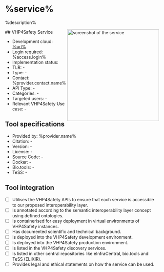 # %service%

%description%

<img width="300" align="right" alt="screenshot of the service" src="%screenshot%">
## VHP4Safety Service

* Development cloud: [%url%](%url%)
* Login required: %access.login%
* Implementation status: 
* TLR: -
* Type: -
* Contact: %provider.contact.name%
* API Type: -
* Categories: -
* Targeted users: -
* Relevant VHP4Safety Use case: -

## Tool specifications

* Provided by: %provider.name%
* Citation: -
* Version: -
* License: -
* Source Code: -
* Docker: -
* Bio.tools: -
* TeSS: -

## Tool integration

- [ ] Utilises the VHP4Safety APIs to ensure that each service is accessible to our proposed interoperability layer.
- [ ] Is annotated according to the semantic interoperability layer concept using defined ontologies.
- [ ] Is containerised for easy deployment in virtual environments of VHP4Safety instances.
- [ ] Has documented scientific and technical background.
- [ ] Is deployed into the VHP4Safety development environment.
- [ ] Is deployed into the VHP4Safety production environment.
- [ ] Is listed in the VHP4Safety discovery services.
- [ ] Is listed in other central repositories like eInfraCentral, bio.tools and TeSS (ELIXIR).
- [ ] Provides legal and ethical statements on how the service can be used.

<script type="application/ld+json">
{
  "@context": "https://schema.org/",
  "@type": "SoftwareApplication",
  "http://purl.org/dc/terms/conformsTo": {
      "@type": "CreativeWork", "@id": "https://bioschemas.org/profiles/ComputationalTool/1.0-RELEASE"
  },
  "@id" : "https://vhp4safety.github.io/cloud/service/%id%",
  "name": "%service%", 
  "description": "%description%",
  "url": "%url%"
}
</script>
